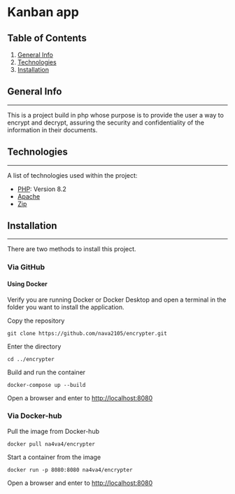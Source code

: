 # Kanban app
## Table of Contents
1. [General Info](#general-info)
2. [Technologies](#technologies)
3. [Installation](#installation)
## General Info
***
This is a project build in php whose purpose is to provide the user a way to encrypt and decrypt, assuring the security and confidentiality of the information in their documents.
## Technologies
***
A list of technologies used within the project:
* [PHP](https://www.php.net): Version 8.2
* [Apache](https://httpd.apache.org)
* [Zip](https://www.php.net/manual/es/book.zip.php)
## Installation
***
There are two methods to install this project.
### Via GitHub
#### Using Docker
Verify you are running Docker or Docker Desktop and open a terminal in the folder you want to install the application.

Copy the repository
```
git clone https://github.com/nava2105/encrypter.git
```
Enter the directory
```
cd ../encrypter
```
Build and run the container
```
docker-compose up --build
```
Open a browser and enter to
[http://localhost:8080](http://localhost:8080)
### Via Docker-hub
Pull the image from Docker-hub
```
docker pull na4va4/encrypter
```
Start a container from the image
```
docker run -p 8080:8080 na4va4/encrypter
```
Open a browser and enter to
[http://localhost:8080](http://localhost:8080)
